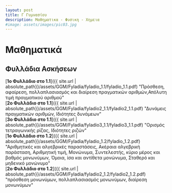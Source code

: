 ```yaml
---
layout: post
title: Γ Γυμνασίου
description: Μαθηματικα - Φυσικη - Χημεια
#image: assets/images/pic03.jpg
---
```


# Μαθηματικά

## Φυλλάδια Ασκήσεων
[**1o Φυλλάδιο στο 1.1**]({{ site.url | absolute_path}}/assets/GGM/Fyladia/fyladio_1.1/fyladio_1.1.pdf)  "Πρόσθεση, αφαίρεση, πολλαπλασιασμός και διαίρεση πραγματικών αριθμών,Απόλυτη τιμή πραγματικού αριθμού"  
[**2o Φυλλάδιο στο 1.1**]({{ site.url | absolute_path}}/assets/GGM/Fyladia/fyladio2_1.1/fyladio2_1.1.pdf)  "Δυνάμεις πραγματικών αριθμών, Ιδιότητες δυνάμεων"  
[**3o Φυλλάδιο στο 1.1**]({{ site.url | absolute_path}}/assets/GGM/Fyladia/fyladio3_1.1/fyladio3_1.1.pdf)  "Ορισμός τετραγωνικής ρίζας, Ιδιότητες ριζών"  
[**1o Φυλλάδιο στο 1.2**]({{ site.url | absolute_path}}/assets/GGM/Fyladia/fyladio_1.2/fyladio_1.2.pdf)  "Αριθμητικές και αλγεβρικές παραστάσεις, Ακέραια αλγεβρική παράσταση, Αριθμητική τιμή, Μονώνυμα, Συντελεστής, κύριο μέρος και βαθμός μονωνύμων, Όμοια, ίσα και αντίθετα μονώνυμα, Σταθερό και μηδενικό μονώνυμο"  
[**2o Φυλλάδιο στο 1.2**]({{ site.url | absolute_path}}/assets/GGM/Fyladia/fyladio2_1.2/fyladio2_1.2.pdf)  "πρόσθεση μονωνύμων, πολλαπλασιασμός μονωνύμων, διαίρεση μονωνύμων" 